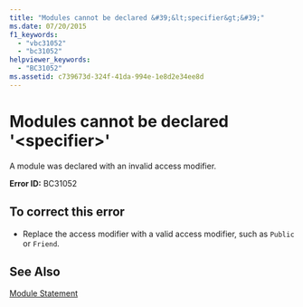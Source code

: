 ```yaml
---
title: "Modules cannot be declared &#39;&lt;specifier&gt;&#39;"
ms.date: 07/20/2015
f1_keywords: 
  - "vbc31052"
  - "bc31052"
helpviewer_keywords: 
  - "BC31052"
ms.assetid: c739673d-324f-41da-994e-1e8d2e34ee8d
---
```

# Modules cannot be declared &#39;&lt;specifier&gt;&#39;
A module was declared with an invalid access modifier.  
  
 **Error ID:** BC31052  
  
## To correct this error  
  
-   Replace the access modifier with a valid access modifier, such as `Public` or `Friend`.  
  
## See Also  
 [Module Statement](../../visual-basic/language-reference/statements/module-statement.md)

